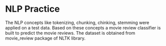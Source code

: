 # NLP Practice
The NLP concepts like tokenizing, chunking, chinking, stemming were applied on a test data.
Based on these concepts a movie review classifier is built to predict the movie reviews.
The dataset is obtained from movie_review package of NLTK library.
